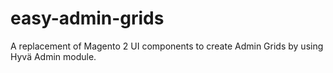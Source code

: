# easy-admin-grids
A replacement of Magento 2 UI components to create Admin Grids by using Hyvä Admin module.
